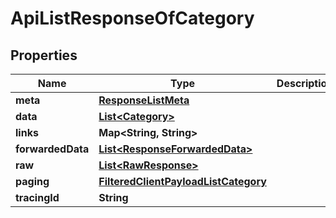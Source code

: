 

# ApiListResponseOfCategory


## Properties

Name | Type | Description | Notes
------------ | ------------- | ------------- | -------------
**meta** | [**ResponseListMeta**](ResponseListMeta.md) |  |  [optional]
**data** | [**List&lt;Category&gt;**](Category.md) |  |  [optional]
**links** | **Map&lt;String, String&gt;** |  |  [optional]
**forwardedData** | [**List&lt;ResponseForwardedData&gt;**](ResponseForwardedData.md) |  |  [optional]
**raw** | [**List&lt;RawResponse&gt;**](RawResponse.md) |  |  [optional]
**paging** | [**FilteredClientPayloadListCategory**](FilteredClientPayloadListCategory.md) |  |  [optional]
**tracingId** | **String** |  |  [optional]




